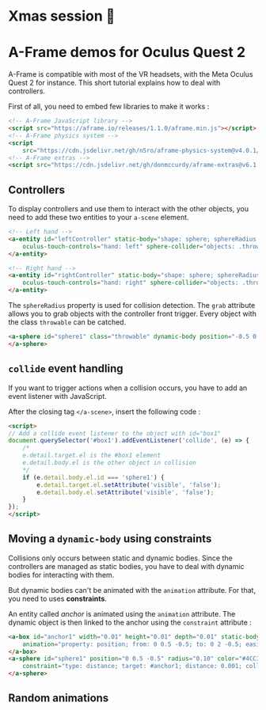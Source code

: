 # Xmas session :gift:
# A-Frame demos for Oculus Quest 2

A-Frame is compatible with most of the VR headsets, with the Meta Oculus Quest 2 for instance. This short tutorial explains
how to deal with controllers.

First of all, you need to embed few libraries to make it works :

```html
<!-- A-Frame JavaScript library -->
<script src="https://aframe.io/releases/1.1.0/aframe.min.js"></script>
<!-- A-Frame physics system -->
<script
    src="https://cdn.jsdelivr.net/gh/n5ro/aframe-physics-system@v4.0.1/dist/aframe-physics-system.min.js"></script>
<!-- A-Frame extras -->
<script src="https://cdn.jsdelivr.net/gh/donmccurdy/aframe-extras@v6.1.0/dist/aframe-extras.min.js"></script>
```

## Controllers

To display controllers and use them to interact with the other
objects, you need to add these two entities to your `a-scene`
element.

```html
<!-- Left hand -->
<a-entity id="leftController" static-body="shape: sphere; sphereRadius: 0.02;"
    oculus-touch-controls="hand: left" sphere-collider="objects: .throwable" grab>
</a-entity>

<!-- Right hand -->
<a-entity id="rightController" static-body="shape: sphere; sphereRadius: 0.02;"
    oculus-touch-controls="hand: right" sphere-collider="objects: .throwable" grab>
</a-entity>
```
The `sphereRadius` property is used for collision detection. The `grab` attribute allows you to grab objects with the controller front trigger. Every object with the class `throwable` can be catched.

```html
<a-sphere id="sphere1" class="throwable" dynamic-body position="-0.5 0.11 -0.5" radius="0.10" color="#4CC3D9">
</a-sphere>
```

## `collide` event handling

If you want to trigger actions when a collision occurs, you
have to add an event listener with JavaScript.

After the closing tag `</a-scene>`, insert the following code : 

```html
<script>
// Add a collide event listener to the object with id="box1"    
document.querySelector('#box1').addEventListener('collide', (e) => {
    /*
    e.detail.target.el is the #box1 element
    e.detail.body.el is the other object in collision
    */
    if (e.detail.body.el.id === 'sphere1') {
        e.detail.target.el.setAttribute('visible', 'false');
        e.detail.body.el.setAttribute('visible', 'false');
    }
});
</script>
```

## Moving a `dynamic-body` using constraints

Collisions only occurs between static and dynamic bodies. Since
the controllers are managed as static bodies, you have to deal 
with dynamic bodies for interacting with them.

But dynamic bodies can't be animated with the `animation` attribute. For that, you need to uses **constraints**.

An entity called *anchor* is animated using the `animation`
attribute. The dynamic object is then linked to the anchor using the `constraint` attribute :

```html
<a-box id="anchor1" width="0.01" height="0.01" depth="0.01" static-body
    animation="property: position; from: 0 0.5 -0.5; to: 0 2 -0.5; easing: easeInOutCubic; dur: 4000; dir: alternate; loop: true">
</a-box>
<a-sphere id="sphere1" position="0 0.5 -0.5" radius="0.10" color="#4CC3D9" dynamic-body="shape: sphere"
    constraint="type: distance; target: #anchor1; distance: 0.001; collideConnected: false">
</a-sphere>
```

## Random animations

